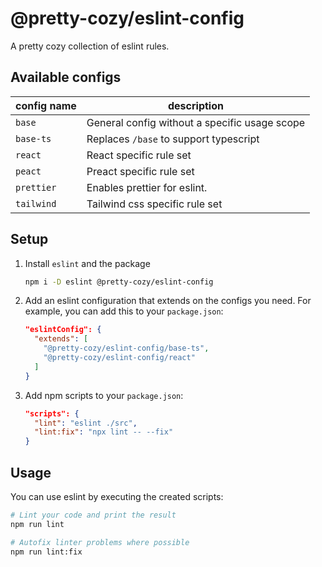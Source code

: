 # @pretty-cozy/eslint-config

A pretty cozy collection of eslint rules.

## Available configs

| config name | description                                   |
|-------------|-----------------------------------------------|
| `base`      | General config without a specific usage scope |
| `base-ts`   | Replaces `/base` to support typescript        |
| `react`     | React specific rule set                       |
| `peact`     | Preact specific rule set                      |
| `prettier`  | Enables prettier for eslint.                  |
| `tailwind`  | Tailwind css specific rule set                |

## Setup

1. Install `eslint` and the package
    ```bash
    npm i -D eslint @pretty-cozy/eslint-config
    ```
2. Add an eslint configuration that extends on the configs you need. 
   For example, you can add this to your `package.json`:
    ```json
    "eslintConfig": {
      "extends": [
        "@pretty-cozy/eslint-config/base-ts",
        "@pretty-cozy/eslint-config/react"
      ]
    }
    ```
3. Add npm scripts to your `package.json`:
    ```json
    "scripts": {
      "lint": "eslint ./src",
      "lint:fix": "npx lint -- --fix"
    }
    ```

## Usage

You can use eslint by executing the created scripts:

```bash
# Lint your code and print the result
npm run lint 

# Autofix linter problems where possible
npm run lint:fix
```
